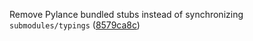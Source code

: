 Remove Pylance bundled stubs instead of synchronizing `submodules/typings` ([8579ca8c](https://github.com/blakeNaccarato/copier-python/commit/8579ca8c9211549dd0cbb04863952f002d604c5b))
